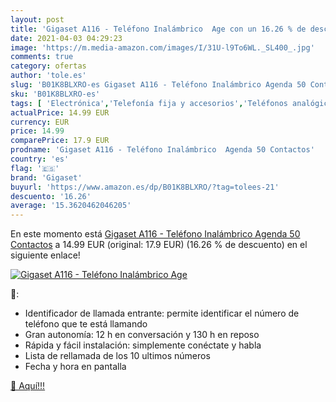 ```yaml
---
layout: post
title: 'Gigaset A116 - Teléfono Inalámbrico  Age con un 16.26 % de descuento'
date: 2021-04-03 04:29:23
image: 'https://m.media-amazon.com/images/I/31U-l9To6WL._SL400_.jpg'
comments: true
category: ofertas
author: 'tole.es'
slug: 'B01K8BLXRO-es Gigaset A116 - Teléfono Inalámbrico Agenda 50 Contactos'
sku: 'B01K8BLXRO-es'
tags: [ 'Electrónica','Telefonía fija y accesorios','Teléfonos analógicos','gigaset', ]
actualPrice: 14.99 EUR
currency: EUR
price: 14.99
comparePrice: 17.9 EUR
prodname: 'Gigaset A116 - Teléfono Inalámbrico  Agenda 50 Contactos'
country: 'es'
flag: '🇪🇸'
brand: 'Gigaset'
buyurl: 'https://www.amazon.es/dp/B01K8BLXRO/?tag=tolees-21'
descuento: '16.26'
average: '15.3620462046205'
---
```


En este momento está [Gigaset A116 - Teléfono Inalámbrico  Agenda 50 Contactos](https://www.amazon.es/dp/B01K8BLXRO/?tag=tolees-21) a 14.99 EUR (original: 17.9 EUR) (16.26 %  de descuento) en el siguiente enlace!

[![Gigaset A116 - Teléfono Inalámbrico  Age](https://m.media-amazon.com/images/I/31U-l9To6WL._SL400_.jpg)](https://www.amazon.es/dp/B01K8BLXRO/?tag=tolees-21)

🔎:

- Identificador de llamada entrante: permite identificar el número de teléfono que te está llamando
- Gran autonomía: 12 h en conversación y 130 h en reposo
- Rápida y fácil instalación: simplemente conéctate y habla
- Lista de rellamada de los 10 ultimos números
- Fecha y hora en pantalla

[🛒 Aquí!!!](https://www.amazon.es/dp/B01K8BLXRO/?tag=tolees-21)
